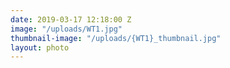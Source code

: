 ```yaml
---
date: 2019-03-17 12:18:00 Z
image: "/uploads/WT1.jpg"
thumbnail-image: "/uploads/{WT1}_thumbnail.jpg"
layout: photo
---
```

